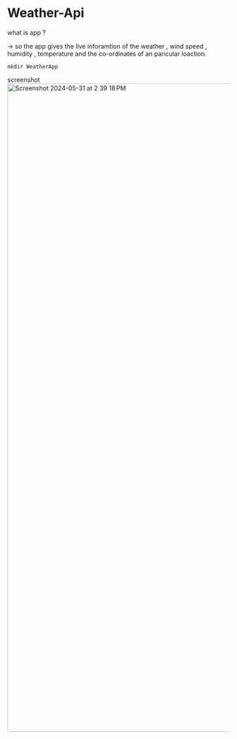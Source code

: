 # Weather-Api

what is app ?


-> so the app gives the live inforamtion of the weather , wind speed , humidity , temperature and the co-ordinates of an paricular loaction.


`mkdir WeatherApp`

screenshot
<img width="1470" alt="Screenshot 2024-05-31 at 2 39 18 PM" src="https://github.com/sarthidarji128/Weather-App/assets/142773841/94778b62-a01b-4b10-b94f-e459a2ba882b">
